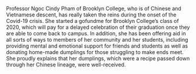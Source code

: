Professor Ngoc Cindy Pham of Brooklyn College, who is of Chinese and Vietnamese descent, has really taken the reins during the onset of the Covid-19 crisis. She started a gofundme for Brooklyn College’s class of 2020, which will pay for a delayed celebration of their graduation once they are able to come back to campus. In addition, she has been offering aid in all sorts of ways to members of her community and her students, including providing mental and emotional support for friends and students as well as donating home-made dumplings for those struggling to make ends meet. She proudly explains that her dumplings, which were a recipe passed down  through her Chinese lineage, were well-received. 

